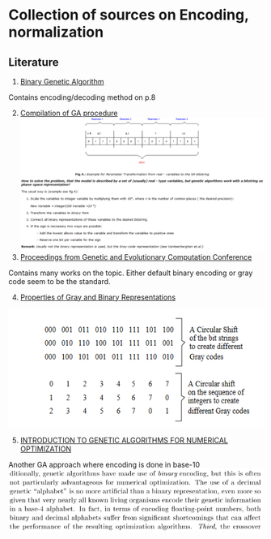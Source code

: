 # Collection of sources on Encoding, normalization

## Literature
1. [Binary Genetic Algorithm](https://silo.tips/download/the-binary-genetic-algorithm)

Contains encoding/decoding method on p.8

2. [Compilation of GA procedure](https://web.cs.ucdavis.edu/~vemuri/classes/ecs271/Genetic%20Algorithms%20Short%20Tutorial.htm)
![Parameters](img/Parameters.PNG)
3. [Proceedings from Genetic and Evolutionary Computation Conference](https://link.springer.com/content/pdf/10.1007/3-540-45105-6.pdf)

Contains many works on the topic. Either default binary encoding or gray code seem to be the standard.

4. [Properties of Gray and Binary Representations](https://www.cs.bham.ac.uk/~jer/papers/gray.pdf)

![GrayShift](img/GrayShift.PNG)

5. [INTRODUCTION TO GENETIC ALGORITHMS FOR NUMERICAL OPTIMIZATION](http://cobweb.cs.uga.edu/~potter/CompIntell/no_tutorial.pdf)

Another GA approach where encoding is done in base-10
![Decimal](img/Decimal.PNG)
